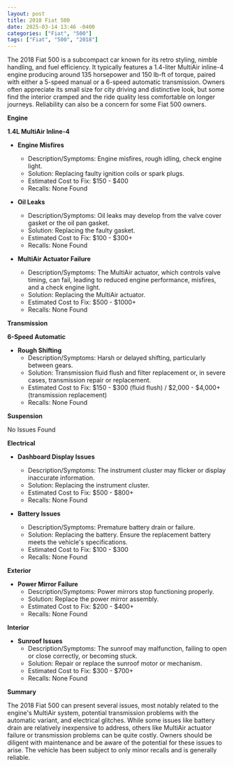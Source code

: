 ```yaml
---
layout: post
title: 2018 Fiat 500
date: 2025-03-14 13:46 -0400
categories: ["Fiat", "500"]
tags: ["Fiat", "500", "2018"]
---
```

The 2018 Fiat 500 is a subcompact car known for its retro styling, nimble handling, and fuel efficiency. It typically features a 1.4-liter MultiAir inline-4 engine producing around 135 horsepower and 150 lb-ft of torque, paired with either a 5-speed manual or a 6-speed automatic transmission. Owners often appreciate its small size for city driving and distinctive look, but some find the interior cramped and the ride quality less comfortable on longer journeys. Reliability can also be a concern for some Fiat 500 owners.

**Engine**

**1.4L MultiAir Inline-4**

*   **Engine Misfires**
    *   Description/Symptoms: Engine misfires, rough idling, check engine light.
    *   Solution: Replacing faulty ignition coils or spark plugs.
    *   Estimated Cost to Fix: $150 - $400
    *   Recalls: None Found

*   **Oil Leaks**
    *   Description/Symptoms: Oil leaks may develop from the valve cover gasket or the oil pan gasket.
    *   Solution: Replacing the faulty gasket.
    *   Estimated Cost to Fix: $100 - $300+
    *   Recalls: None Found

*   **MultiAir Actuator Failure**
    *   Description/Symptoms: The MultiAir actuator, which controls valve timing, can fail, leading to reduced engine performance, misfires, and a check engine light.
    *   Solution: Replacing the MultiAir actuator.
    *   Estimated Cost to Fix: $500 - $1000+
    *   Recalls: None Found

**Transmission**

**6-Speed Automatic**

*   **Rough Shifting**
    *   Description/Symptoms: Harsh or delayed shifting, particularly between gears.
    *   Solution: Transmission fluid flush and filter replacement or, in severe cases, transmission repair or replacement.
    *   Estimated Cost to Fix: $150 - $300 (fluid flush) / $2,000 - $4,000+ (transmission replacement)
    *   Recalls: None Found

**Suspension**

No Issues Found

**Electrical**

*   **Dashboard Display Issues**
    *   Description/Symptoms: The instrument cluster may flicker or display inaccurate information.
    *   Solution: Replacing the instrument cluster.
    *   Estimated Cost to Fix: $500 - $800+
    *   Recalls: None Found

*   **Battery Issues**
    *   Description/Symptoms: Premature battery drain or failure.
    *   Solution: Replacing the battery. Ensure the replacement battery meets the vehicle's specifications.
    *   Estimated Cost to Fix: $100 - $300
    *   Recalls: None Found

**Exterior**

*   **Power Mirror Failure**
    *   Description/Symptoms: Power mirrors stop functioning properly.
    *   Solution: Replace the power mirror assembly.
    *   Estimated Cost to Fix: $200 - $400+
    *   Recalls: None Found

**Interior**

*   **Sunroof Issues**
    *   Description/Symptoms: The sunroof may malfunction, failing to open or close correctly, or becoming stuck.
    *   Solution: Repair or replace the sunroof motor or mechanism.
    *   Estimated Cost to Fix: $300 - $700+
    *   Recalls: None Found

**Summary**

The 2018 Fiat 500 can present several issues, most notably related to the engine's MultiAir system, potential transmission problems with the automatic variant, and electrical glitches. While some issues like battery drain are relatively inexpensive to address, others like MultiAir actuator failure or transmission problems can be quite costly. Owners should be diligent with maintenance and be aware of the potential for these issues to arise. The vehicle has been subject to only minor recalls and is generally reliable.

